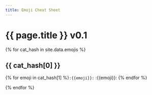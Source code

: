 ```yaml
---
title: Emoji Cheat Sheet
---
```


# {{ page.title }}  v0.1


{% for cat_hash in site.data.emojis %}

## {{ cat_hash[0] }}

{% for emoji in cat_hash[1] %}`:{{emoji}}:` :{{emoji}}: {% endfor %}

{% endfor %}
